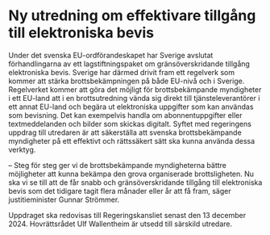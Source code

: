 # Ny utredning om effektivare tillgång till elektroniska bevis

Under det svenska EU\-ordförandeskapet har Sverige avslutat förhandlingarna av ett lagstiftningspaket om gränsöverskridande tillgång elektroniska bevis. Sverige har därmed drivit fram ett regelverk som kommer att stärka brottsbekämpningen på både EU\-nivå och i Sverige. Regelverket kommer att göra det möjligt för brottsbekämpande myndigheter i ett EU\-land att i en brottsutredning vända sig direkt till tjänsteleverantörer i ett annat EU\-land och begära ut elektroniska uppgifter som kan användas som bevisning. Det kan exempelvis handla om abonnentuppgifter eller textmeddelanden och bilder som skickas digitalt. Syftet med regeringens uppdrag till utredaren är att säkerställa att svenska brottsbekämpande myndigheter på ett effektivt och rättssäkert sätt ska kunna använda dessa verktyg.

– Steg för steg ger vi de brottsbekämpande myndigheterna bättre möjligheter att kunna bekämpa den grova organiserade brottsligheten. Nu ska vi se till att de får snabb och gränsöverskridande tillgång till elektroniska bevis som det tidigare tagit flera månader eller år att få fram, säger justitieminister Gunnar Strömmer.

Uppdraget ska redovisas till Regeringskansliet senast den 13 december 2024\. Hovrättsrådet Ulf Wallentheim är utsedd till särskild utredare.

